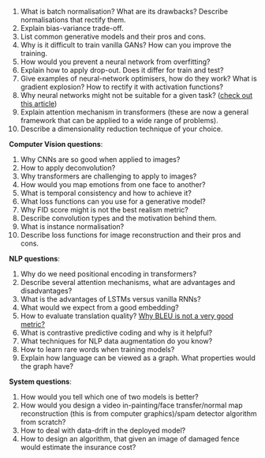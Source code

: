 1.  What is batch normalisation? What are its drawbacks? Describe normalisations that rectify them.
2.  Explain bias-variance trade-off.
3.  List common generative models and their pros and cons.
4.  Why is it difficult to train vanilla GANs? How can you improve the training.
5.  How would you prevent a neural network from overfitting?
6.  Explain how to apply drop-out. Does it differ for train and test?
7.  Give examples of neural-network optimisers, how do they work? What is gradient explosion? How to rectify it with activation functions?
8.  Why neural networks might not be suitable for a given task? ([check out this article](https://towardsdatascience.com/seven-questions-to-ask-before-introducing-ai-to-your-project-b969d591c98b))
9.  Explain attention mechanism in transformers (these are now a general framework that can be applied to a wide range of problems).
10.  Describe a dimensionality reduction technique of your choice.

**Computer Vision questions**:
1.  Why CNNs are so good when applied to images?
2.  How to apply deconvolution?
3.  Why transformers are challenging to apply to images?
4.  How would you map emotions from one face to another?
5.  What is temporal consistency and how to achieve it?
6.  What loss functions can you use for a generative model?
7.  Why FID score might is not the best realism metric?
8.  Describe convolution types and the motivation behind them.
9.  What is instance normalisation?
10.  Describe loss functions for image reconstruction and their pros and cons.

**NLP questions**:
1.  Why do we need positional encoding in transformers?
2.  Describe several attention mechanisms, what are advantages and disadvantages?
3.  What is the advantages of LSTMs versus vanilla RNNs?
4.  What would we expect from a good embedding?
5.  How to evaluate translation quality? [Why BLEU is not a very good metric?](https://medium.com/towards-data-science/even-google-does-not-get-it-right-a9685f7f63c9)
6.  What is contrastive predictive coding and why is it helpful?
7.  What techniques for NLP data augmentation do you know?
8.  How to learn rare words when training models?
9.  Explain how language can be viewed as a graph. What properties would the graph have?

**System questions**:
1.  How would you tell which one of two models is better?
2.  How would you design a video in-painting/face transfer/normal map reconstruction (this is from computer graphics)/spam detector algorithm from scratch?
3.  How to deal with data-drift in the deployed model?
4.  How to design an algorithm, that given an image of damaged fence would estimate the insurance cost?